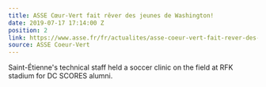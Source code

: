 ```yaml
---
title: ASSE Cœur-Vert fait rêver des jeunes de Washington!
date: 2019-07-17 17:14:00 Z
position: 2
link: https://www.asse.fr/fr/actualites/asse-coeur-vert-fait-rever-des-jeunes-de-washington--ac26255
source: ASSE Coeur-Vert
---
```


Saint-Étienne's technical staff held a soccer clinic on the field at RFK stadium for DC SCORES alumni.
